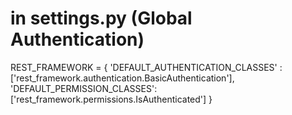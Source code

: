 # in settings.py (Global Authentication) 

 REST_FRAMEWORK = {
     'DEFAULT_AUTHENTICATION_CLASSES' : ['rest_framework.authentication.BasicAuthentication'],
     'DEFAULT_PERMISSION_CLASSES': ['rest_framework.permissions.IsAuthenticated']
 }